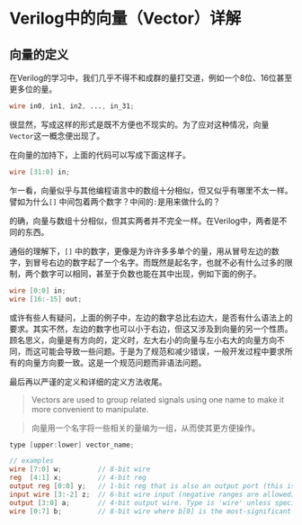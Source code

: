 # Verilog中的向量（Vector）详解

## 向量的定义

在Verilog的学习中，我们几乎不得不和成群的量打交道，例如一个8位、16位甚至更多位的量。

```verilog
wire in0, in1, in2, ..., in_31;
```

很显然，写成这样的形式是既不方便也不现实的。为了应对这种情况，向量`Vector`这一概念便出现了。

在向量的加持下，上面的代码可以写成下面这样子。

```verilog
wire [31:0] in;
```

乍一看，向量似乎与其他编程语言中的数组十分相似，但又似乎有哪里不太一样。譬如为什么`[]` 中间包着两个数字？中间的`:`是用来做什么的？

的确，向量与数组十分相似，但其实两者并不完全一样。在Verilog中，两者是不同的东西。

通俗的理解下，`[]` 中的数字，更像是为许许多多单个的量，用从冒号左边的数字，到冒号右边的数字起了一个名字。而既然是起名字，也就不必有什么过多的限制，两个数字可以相同，甚至于负数也能在其中出现，例如下面的例子。

```verilog
wire [0:0] in;
wire [16:-15] out;
```

或许有些人有疑问，上面的例子中，左边的数字总比右边大，是否有什么语法上的要求。其实不然，左边的数字也可以小于右边，但这又涉及到向量的另一个性质。顾名思义，向量是有方向的，定义时，左大右小的向量与左小右大的向量方向不同，而这可能会导致一些问题。于是为了规范和减少错误，一般开发过程中要求所有的向量方向要一致。这是一个规范问题而非语法问题。

最后再以严谨的定义和详细的定义方法收尾。

> Vectors are used to group related signals using one name to make it more convenient to manipulate.

> 向量用一个名字将一些相关的量编为一组，从而使其更方便操作。

```verilog
type [upper:lower] vector_name;

// examples
wire [7:0] w;         // 8-bit wire
reg  [4:1] x;         // 4-bit reg
output reg [0:0] y;   // 1-bit reg that is also an output port (this is still a vector)
input wire [3:-2] z;  // 6-bit wire input (negative ranges are allowed)
output [3:0] a;       // 4-bit output wire. Type is 'wire' unless specified otherwise.
wire [0:7] b;         // 8-bit wire where b[0] is the most-significant bit.
```

